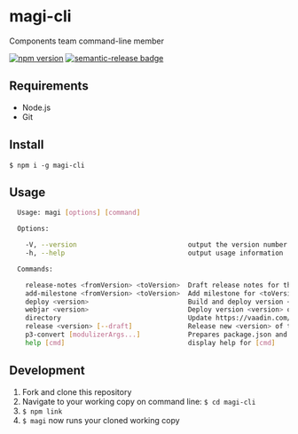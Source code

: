# magi-cli
Components team command-line member

[![npm version](https://badgen.net/npm/v/magi-cli)](https://www.npmjs.com/package/magi-cli)
[![semantic-release badge](https://img.shields.io/badge/%20%20%F0%9F%93%A6%F0%9F%9A%80-semantic--release-e10079.svg)](https://github.com/vaadin/magi-cli/blob/master/CHANGELOG.md)

## Requirements
- Node.js
- Git

## Install

    $ npm i -g magi-cli

## Usage

```sh
  Usage: magi [options] [command]

  Options:

    -V, --version                            output the version number
    -h, --help                               output usage information

  Commands:

    release-notes <fromVersion> <toVersion>  Draft release notes for the specified version range
    add-milestone <fromVersion> <toVersion>  Add milestone for <toVersion> to all issues and PRs closed during the specified version range
    deploy <version>                         Build and deploy version <version> to CDN origin
    webjar <version>                         Deploy version <version> on https://www.webjars.org
    directory                                Update https://vaadin.com/directory
    release <version> [--draft]              Release new <version> of the component and publish to npm
    p3-convert [modulizerArgs...]            Prepares package.json and runs modulizer with pre-configured arguments
    help [cmd]                               display help for [cmd]
```


## Development

1. Fork and clone this repository
2. Navigate to your working copy on command line: `$ cd magi-cli`
3. `$ npm link`
4. `$ magi` now runs your cloned working copy
